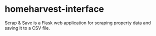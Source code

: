 # homeharvest-interface
Scrap &amp; Save is a Flask web application for scraping property data and saving it to a CSV file.
